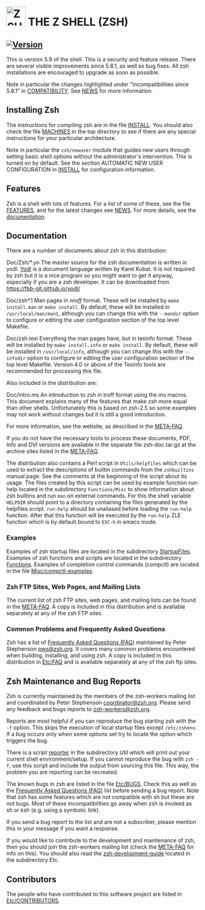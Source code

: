 
# <img src="https://www.zsh.org/color_vertical_icon.png" alt="ZSH" width="50"/> THE Z SHELL (ZSH) 

## [![Version](https://img.shields.io/badge/dynamic/json?color=blue&label=Version&query=%24%5B0%5D%5B%27name%27%5D&url=https%3A%2F%2Fapi.github.com%2Frepos%2Fzsh-users%2Fzsh%2Ftags)](https://github.com/zsh-users/zsh/tags)

This is version 5.9 of the shell. This is a security and feature release.
There are several visible improvements since 5.8.1, as well as bug fixes.
All zsh installations are encouraged to upgrade as soon as possible.

Note in particular the changes highlighted under "Incompatibilities since
5.8.1" in [COMPATIBILITY](COMPATIBILITY). See [NEWS](NEWS) for more information.

## Installing Zsh

The instructions for compiling zsh are in the file [INSTALL](INSTALL).  You should
also check the file [MACHINES](MACHINES) in the top directory to see if there
are any special instructions for your particular architecture.

Note in particular the `zsh/newuser` module that guides new users through
setting basic shell options without the administrator's intervention.  This
is turned on by default.  See the section AUTOMATIC NEW USER CONFIGURATION
in [INSTALL](INSTALL) for configuration information.

## Features

Zsh is a shell with lots of features.  For a list of some of these, see the
file [FEATURES](FEATURES), and for the latest changes see [NEWS](NEWS).  For more
details, see the [documentation](https://zsh.sourceforge.io/Doc/).

## Documentation

There are a number of documents about zsh in this distribution:

Doc/Zsh/*.yo	The master source for the zsh documentation is written in
		yodl. [Yodl](https://fbb-git.github.io/yodl/) is a document language written by Karel Kubat.
		It is not required by zsh but it is a nice program so you
		might want to get it anyway, especially if you are a zsh
		developer.  It can be downloaded from
		https://fbb-git.github.io/yodl/

Doc/zsh\*.1	Man pages in *nroff* format.  These will be installed
		by `make install.man` or `make install`.  By default,
		these will be installed in `/usr/local/man/man1`, although
		you can change this with the `--mandir` option to configure
		or editing the user configuration section of the top level
		Makefile.

Doc/zsh.texi	Everything the man pages have, but in texinfo format.  These
		will be installed by `make install.info` or `make install`.
		By default, these will be installed in `/usr/local/info`,
		although you can change this with the `--infodir` option to
		configure or editing the user configuration section of the
		top level Makefile.  Version 4.0 or above of the
		Texinfo tools are recommended for processing this file.

Also included in the distribution are:

Doc/intro.ms	An introduction to zsh in troff format using the ms
		macros.  This document explains many of the features
		that make zsh more equal than other shells.
		Unfortunately this is based on zsh-2.5 so some examples
		may not work without changes but it is still a good
		introduction.

For more information, see the website, as described in the [META-FAQ](https://www.zsh.org/pub/META-FAQ).

If you do not have the necessary tools to process these documents, PDF,
Info and DVI versions are available in the separate file zsh-doc.tar.gz at
the archive sites listed in the [META-FAQ](https://www.zsh.org/pub/META-FAQ).

The distribution also contains a Perl script in `Utils/helpfiles` which
can be used to extract the descriptions of builtin commands from the
`zshbuiltins` manual page.  See the comments at the beginning of the
script about its usage.  The files created by this script can be used
by example function run-help located in the subdirectory `Functions/Misc` to
show information about zsh builtins and run `man` on external commands.
For this the shell variable `HELPDIR` should point to a directory containing
the files generated by the helpfiles script.  `run-help` should be
unaliased before loading the `run-help` function.  After that this function
will be executed by the `run-help` ZLE function which is by default bound
to `ESC-h` in emacs mode.

### Examples

Examples of zsh startup files are located in the subdirectory
[StartupFiles](StartupFiles/).  Examples of zsh functions and scripts are located in
the subdirectory [Functions](Functions/).  Examples of completion control commands
(compctl) are located in the file [Misc/compctl-examples](Misc/compctl-examples).

### Zsh FTP Sites, Web Pages, and Mailing Lists

The current list of zsh FTP sites, web pages, and mailing lists can be
found in the [META-FAQ](https://www.zsh.org/pub/META-FAQ).  A copy is included in this distribution and is
available separately at any of the zsh FTP sites.

### Common Problems and Frequently Asked Questions

Zsh has a list of [Frequently Asked Questions (FAQ)](https://zsh.sourceforge.io/FAQ/) maintained by Peter
Stephenson <pws@zsh.org>.  It covers many common problems encountered
when building, installing, and using zsh.  A copy is included in this
distribution in [Etc/FAQ](Etc/FAQ.yo) and is available separately at any of the zsh
ftp sites.

## Zsh Maintenance and Bug Reports

Zsh is currently maintained by the members of the zsh-workers mailing list
and coordinated by Peter Stephenson <coordinator@zsh.org>.  Please send
any feedback and bugs reports to <zsh-workers@zsh.org>.

Reports are most helpful if you can reproduce the bug starting zsh with
the `-f` option.  This skips the execution of local startup files except
`/etc/zshenv`.  If a bug occurs only when some options set try to locate
the option which triggers the bug.

There is a script [reporter](Util/reporter) in the subdirectory Util which will print out
your current shell environment/setup.  If you cannot reproduce the bug
with `zsh -f`, use this script and include the output from sourcing this
file.  This way, the problem you are reporting can be recreated.

The known bugs in zsh are listed in the file [Etc/BUGS](Etc/BUGS).  Check this as
well as the [Frequently Asked Questions (FAQ)](https://zsh.sourceforge.io/FAQ/) list before sending a bug
report.  Note that zsh has some features which are not compatible with
sh but these are not bugs.  Most of these incompatibilities go away
when zsh is invoked as sh or ksh (e.g. using a symbolic link).

If you send a bug report to the list and are not a subscriber, please
mention this in your message if you want a response.

If you would like to contribute to the development and maintenance of zsh,
then you should join the zsh-workers mailing list (check the [META-FAQ](https://www.zsh.org/pub/META-FAQ)
for info on this).  You should also read the [zsh-development-guide](Etc/zsh-development-guide)
located in the subdirectory Etc.

## Contributors

The people who have contributed to this software project are listed
in [Etc/CONTRIBUTORS](Etc/CONTRIBUTORS).
